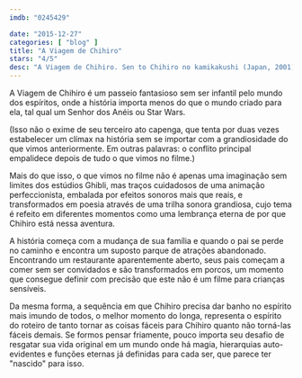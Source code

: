 ```yaml
---
imdb: "0245429"

date: "2015-12-27"
categories: [ "blog" ]
title: "A Viagem de Chihiro"
stars: "4/5"
desc: "A Viagem de Chihiro. Sen to Chihiro no kamikakushi (Japan, 2001). Dirigido por Hayao Miyazaki. Escrito por Hayao Miyazaki. Com Rumi Hiiragi, Miyu Irino, Mari Natsuki, Takashi Naitô, Yasuko Sawaguchi, Tatsuya Gashûin, Ryûnosuke Kamiki, Yumi Tamai, Yô Ôizumi."
---
```

A Viagem de Chihiro é um passeio fantasioso sem ser infantil pelo mundo dos espíritos, onde a história importa menos do que o mundo criado para ela, tal qual um Senhor dos Anéis ou Star Wars.

(Isso não o exime de seu terceiro ato capenga, que tenta por duas vezes estabelecer um clímax na história sem se importar com a grandiosidade do que vimos anteriormente. Em outras palavras: o conflito principal empalidece depois de tudo o que vimos no filme.)

Mais do que isso, o que vimos no filme não é apenas uma imaginação sem limites dos estúdios Ghibli, mas traços cuidadosos de uma animação perfeccionista, embalada por efeitos sonoros mais que reais, e transformados em poesia através de uma trilha sonora grandiosa, cujo tema é refeito em diferentes momentos como uma lembrança eterna de por que Chihiro está nessa aventura.

A história começa com a mudança de sua família e quando o pai se perde no caminho e encontra um suposto parque de atrações abandonado. Encontrando um restaurante aparentemente aberto, seus pais começam a comer sem ser convidados e são transformados em porcos, um momento que consegue definir com precisão que este não é um filme para crianças sensíveis.

Da mesma forma, a sequência em que Chihiro precisa dar banho no espírito mais imundo de todos, o melhor momento do longa, representa o espírito do roteiro de tanto tornar as coisas fáceis para Chihiro quanto não torná-las fáceis demais. Se formos pensar friamente, pouco importa seu desafio de resgatar sua vida original em um mundo onde há magia, hierarquias auto-evidentes e funções eternas já definidas para cada ser, que parece ter "nascido" para isso.
